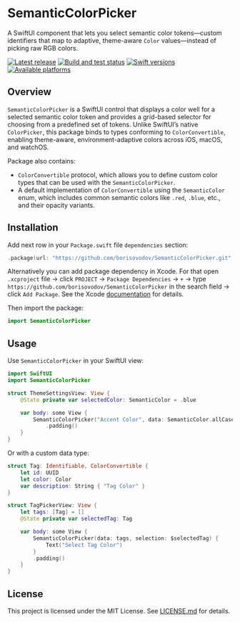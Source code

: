 # SemanticColorPicker

A SwiftUI component that lets you select semantic color tokens—custom identifiers that map to adaptive, theme-aware `Color` values—instead of picking raw RGB colors.

[![Latest release](https://img.shields.io/github/v/release/borisovodov/SemanticColorPicker)](https://github.com/borisovodov/SemanticColorPicker/releases)
[![Build and test status](https://github.com/borisovodov/SemanticColorPicker/actions/workflows/workflow.yaml/badge.svg)](https://github.com/borisovodov/SemanticColorPicker/actions/workflows/workflow.yaml)
[![Swift versions](https://img.shields.io/endpoint?url=https%3A%2F%2Fswiftpackageindex.com%2Fapi%2Fpackages%2Fborisovodov%2FSemanticColorPicker%2Fbadge%3Ftype%3Dswift-versions)](https://swiftpackageindex.com/borisovodov/SemanticColorPicker)
[![Available platforms](https://img.shields.io/endpoint?url=https%3A%2F%2Fswiftpackageindex.com%2Fapi%2Fpackages%2Fborisovodov%2FSemanticColorPicker%2Fbadge%3Ftype%3Dplatforms)](https://swiftpackageindex.com/borisovodov/SemanticColorPicker)

## Overview

`SemanticColorPicker` is a SwiftUI control that displays a color well for a selected semantic color token and provides a grid-based selector for choosing from a predefined set of tokens. Unlike SwiftUI’s native `ColorPicker`, this package binds to types conforming to `ColorConvertible`, enabling theme-aware, environment-adaptive colors across iOS, macOS, and watchOS.

Package also contains:
* `ColorConvertible` protocol, which allows you to define custom color types that can be used with the `SemanticColorPicker`.
* A default implementation of `ColorConvertible` using the `SemanticColor` enum, which includes common semantic colors like `.red`, `.blue`, etc., and their opacity variants.

## Installation

Add next row in your `Package.swift` file `dependencies` section:

```swift
.package(url: "https://github.com/borisovodov/SemanticColorPicker.git", from: "0.1.0")
```

Alternatively you can add package dependency in Xcode. For that open `.xcproject` file → click `PROJECT` → `Package Dependencies` → `+` → type `https://github.com/borisovodov/SemanticColorPicker` in the search field → click `Add Package`. See the Xcode [documentation](https://developer.apple.com/documentation/xcode/adding-package-dependencies-to-your-app) for details.

Then import the package:

```swift
import SemanticColorPicker
```

## Usage

Use `SemanticColorPicker` in your SwiftUI view:

```swift
import SwiftUI
import SemanticColorPicker

struct ThemeSettingsView: View {
    @State private var selectedColor: SemanticColor = .blue

    var body: some View {
        SemanticColorPicker("Accent Color", data: SemanticColor.allCases, selection: $selectedColor)
            .padding()
    }
}
```

Or with a custom data type:

```swift
struct Tag: Identifiable, ColorConvertible {
    let id: UUID
    let color: Color
    var description: String { "Tag Color" }
}

struct TagPickerView: View {
    let tags: [Tag] = []
    @State private var selectedTag: Tag

    var body: some View {
        SemanticColorPicker(data: tags, selection: $selectedTag) {
            Text("Select Tag Color")
        }
        .padding()
    }
}
```

## License
This project is licensed under the MIT License. See [LICENSE.md](LICENSE.md) for details.
